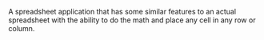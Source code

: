 A spreadsheet application that has some similar features to an actual spreadsheet with the ability to do the math and place any cell in any row or column.

